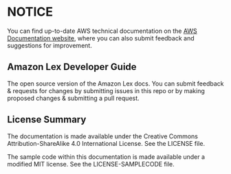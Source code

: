 # NOTICE

You can find up-to-date AWS technical documentation on the [AWS Documentation website](https://docs.aws.amazon.com/), where you can also submit feedback and suggestions for improvement.

## Amazon Lex Developer Guide

The open source version of the Amazon Lex docs. You can submit feedback & requests for changes by submitting issues in this repo or by making proposed changes & submitting a pull request.

## License Summary

The documentation is made available under the Creative Commons Attribution-ShareAlike 4.0 International License. See the LICENSE file.

The sample code within this documentation is made available under a modified MIT license. See the LICENSE-SAMPLECODE file.
